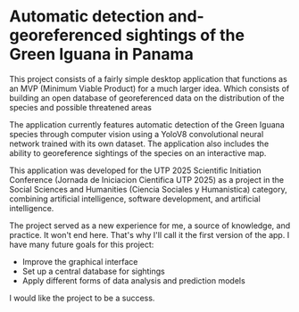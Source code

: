 # Automatic detection and-georeferenced sightings of the Green Iguana in Panama
This project consists of a fairly simple desktop application that functions as an MVP (Minimum Viable Product) for a much larger idea. Which consists of building an open database of georeferenced data on the distribution of the species and possible threatened areas

The application currently features automatic detection of the Green Iguana species through computer vision using a YoloV8 convolutional neural network trained with its own dataset. The application also includes the ability to georeference sightings of the species on an interactive map.

This application was developed for the UTP 2025 Scientific Initiation Conference (Jornada de Iniciacion Cientifica UTP 2025) as a project in the Social Sciences and Humanities (Ciencia Sociales y Humanistica) category, combining artificial intelligence, software development, and artificial intelligence.

The project served as a new experience for me, a source of knowledge, and practice. It won't end here. That's why I'll call it the first version of the app. I have many future goals for this project:
- Improve the graphical interface
- Set up a central database for sightings
- Apply different forms of data analysis and prediction models

I would like the project to be a success.
